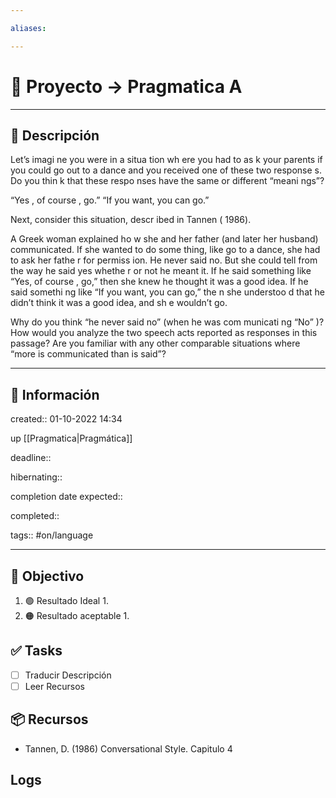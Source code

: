 ```yaml
---

aliases: 

---
```


# 🚀 Proyecto -> Pragmatica A

___

## 🧾 Descripción
Let’s imagi ne you were in a situa tion wh ere you had to as k your parents if you
could go out to a dance and you received one of these two response s. Do you
thin k that these respo nses have the same or different “meani ngs”?

“Yes , of course , go.” “If you want, you can go.”

Next, consider this situation, descr ibed in Tannen ( 1986).

A Greek woman explained ho w she and her father (and later her husband)
communicated. If she wanted to do some thing, like go to a dance, she had to
ask her fathe r for permiss ion. He never said no. But she could tell from the way
he said yes whethe r or not he meant it. If he said something like “Yes, of course ,
go,” then she knew he thought it was a good idea. If he said somethi ng like “If
you want, you can go,” the n she understoo d that he didn’t think it was a
good idea, and sh e wouldn’t go.

Why do you think “he never said no” (when he was com municati ng “No” )?
How would you analyze the two speech acts reported as responses in this
passage?
Are you familiar with any other comparable situations where “more is
communicated than is said”?


---

## 📢 Información

created::  01-10-2022 14:34

up [[Pragmatica|Pragmática]]

deadline::

hibernating::

completion date expected::

completed::

tags:: #on/language 

___

## 🎯 Objectivo

1. 🟢 Resultado Ideal
	1.
2. 🟠 Resultado aceptable
	1.

## ✅ Tasks
- [ ] Traducir Descripción
- [ ] Leer Recursos

## 📦 Recursos
- Tannen, D. (1986) Conversational Style. Capitulo 4

## Logs
